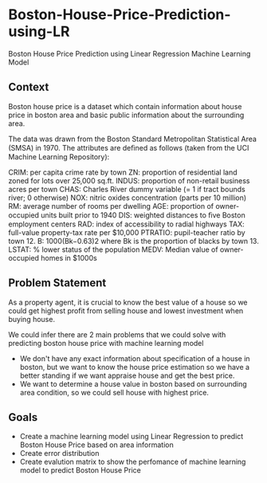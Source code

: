 # Boston-House-Price-Prediction-using-LR
Boston House Price Prediction using Linear Regression Machine Learning Model


## Context
Boston house price is a dataset which contain information about house price in boston area and basic public information about the surrounding area.

The data was drawn from the Boston Standard Metropolitan Statistical Area (SMSA) in 1970. The attributes are deﬁned as follows (taken from the UCI Machine Learning Repository):

CRIM: per capita crime rate by town
ZN: proportion of residential land zoned for lots over 25,000 sq.ft.
INDUS: proportion of non-retail business acres per town
CHAS: Charles River dummy variable (= 1 if tract bounds river; 0 otherwise)
NOX: nitric oxides concentration (parts per 10 million)
RM: average number of rooms per dwelling
AGE: proportion of owner-occupied units built prior to 1940
DIS: weighted distances to ﬁve Boston employment centers
RAD: index of accessibility to radial highways
TAX: full-value property-tax rate per $10,000
PTRATIO: pupil-teacher ratio by town 12. B: 1000(Bk−0.63)2 where Bk is the proportion of blacks by town 13. LSTAT: % lower status of the population
MEDV: Median value of owner-occupied homes in $1000s

## Problem Statement
As a property agent, it is crucial to know the best value of a house so we could get highest profit from selling house and lowest investment when buying house.

We could infer there are 2 main problems that we could solve with predicting boston house price with machine learning model

-  We don't have any exact information about specification of a house in boston, but we want to know the house price estimation so we have a better standing if we want appraise house and get the best price.
- We want to determine a house value in boston based on surrounding area condition, so we could sell house with highest price.

## Goals
- Create a machine learning model using Linear Regression to predict Boston House Price based on area information
- Create error distribution
- Create evalution matrix to show the perfomance of machine learning model to predict Boston House Price

